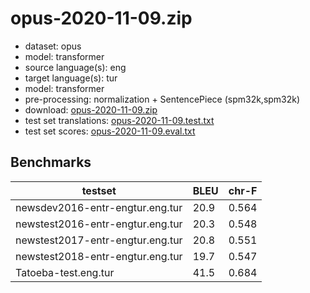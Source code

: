 # opus-2020-11-09.zip

* dataset: opus
* model: transformer
* source language(s): eng
* target language(s): tur
* model: transformer
* pre-processing: normalization + SentencePiece (spm32k,spm32k)
* download: [opus-2020-11-09.zip](https://object.pouta.csc.fi/Tatoeba-MT-models/eng-tur/opus-2020-11-09.zip)
* test set translations: [opus-2020-11-09.test.txt](https://object.pouta.csc.fi/Tatoeba-MT-models/eng-tur/opus-2020-11-09.test.txt)
* test set scores: [opus-2020-11-09.eval.txt](https://object.pouta.csc.fi/Tatoeba-MT-models/eng-tur/opus-2020-11-09.eval.txt)

## Benchmarks

| testset               | BLEU  | chr-F |
|-----------------------|-------|-------|
| newsdev2016-entr-engtur.eng.tur 	| 20.9 	| 0.564 |
| newstest2016-entr-engtur.eng.tur 	| 20.3 	| 0.548 |
| newstest2017-entr-engtur.eng.tur 	| 20.8 	| 0.551 |
| newstest2018-entr-engtur.eng.tur 	| 19.7 	| 0.547 |
| Tatoeba-test.eng.tur 	| 41.5 	| 0.684 |


